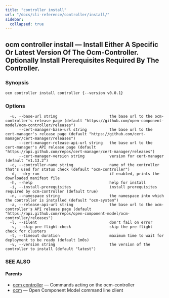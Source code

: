 ```yaml
---
title: "controller install"
url: "/docs/cli-reference/controller/install/"
sidebar:
  collapsed: true
---
```


## ocm controller install &mdash; Install Either A Specific Or Latest Version Of The Ocm-Controller. Optionally Install Prerequisites Required By The Controller.

### Synopsis

```bash
ocm controller install controller {--version v0.0.1}
```

### Options

```text
  -u, --base-url string                       the base url to the ocm-controller's release page (default "https://github.com/open-component-model/ocm-controller/releases")
      --cert-manager-base-url string          the base url to the cert-manager's release page (default "https://github.com/cert-manager/cert-manager/releases")
      --cert-manager-release-api-url string   the base url to the cert-manager's API release page (default "https://api.github.com/repos/cert-manager/cert-manager/releases")
      --cert-manager-version string           version for cert-manager (default "v1.13.2")
  -c, --controller-name string                name of the controller that's used for status check (default "ocm-controller")
  -d, --dry-run                               if enabled, prints the downloaded manifest file
  -h, --help                                  help for install
  -i, --install-prerequisites                 install prerequisites required by ocm-controller (default true)
  -n, --namespace string                      the namespace into which the controller is installed (default "ocm-system")
  -a, --release-api-url string                the base url to the ocm-controller's API release page (default "https://api.github.com/repos/open-component-model/ocm-controller/releases")
  -l, --silent                                don't fail on error
  -s, --skip-pre-flight-check                 skip the pre-flight check for clusters
  -t, --timeout duration                      maximum time to wait for deployment to be ready (default 1m0s)
  -v, --version string                        the version of the controller to install (default "latest")
```

### SEE ALSO

#### Parents

* [ocm controller](ocm_controller.md)	 &mdash; Commands acting on the ocm-controller
* [ocm](ocm.md)	 &mdash; Open Component Model command line client

